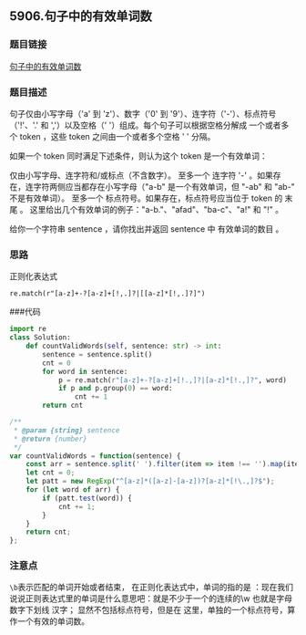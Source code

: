## 5906.句子中的有效单词数

### 题目链接
[句子中的有效单词数](https://leetcode-cn.com/problems/number-of-valid-words-in-a-sentence/)


### 题目描述

句子仅由小写字母（'a' 到 'z'）、数字（'0' 到 '9'）、连字符（'-'）、标点符号（'!'、'.' 和 ','）以及空格（' '）组成。每个句子可以根据空格分解成 一个或者多个 token ，这些 token 之间由一个或者多个空格 ' ' 分隔。

如果一个 token 同时满足下述条件，则认为这个 token 是一个有效单词：

仅由小写字母、连字符和/或标点（不含数字）。
至多一个 连字符 '-' 。如果存在，连字符两侧应当都存在小写字母（"a-b" 是一个有效单词，但 "-ab" 和 "ab-" 不是有效单词）。
至多一个 标点符号。如果存在，标点符号应当位于 token 的 末尾 。
这里给出几个有效单词的例子："a-b."、"afad"、"ba-c"、"a!" 和 "!" 。

给你一个字符串 sentence ，请你找出并返回 sentence 中 有效单词的数目 。

### 思路

正则化表达式

`re.match(r"[a-z]+-?[a-z]+[!,.]?|[[a-z]*[!,.]?]")`

###代码

```python
import re
class Solution:
    def countValidWords(self, sentence: str) -> int:
        sentence = sentence.split()
        cnt = 0 
        for word in sentence:
            p = re.match(r"[a-z]+-?[a-z]+[!.,]?|[a-z]*[!.,]?", word)
            if p and p.group(0) == word:
                cnt += 1
        return cnt

```
```js
/**
 * @param {string} sentence
 * @return {number}
 */
var countValidWords = function(sentence) {
    const arr = sentence.split(' ').filter(item => item !== '').map(item => item.trim());
    let cnt = 0;
    let patt = new RegExp("^[a-z]*([a-z]-[a-z])?[a-z]*[!\.,]?$");
    for (let word of arr) {
        if (patt.test(word)) {
            cnt += 1;
        }
    }
    return cnt;
};
```
### 注意点

`\b`表示匹配的单词开始或者结束，
在正则化表达式中，单词的指的是 ：现在我们说说正则表达式里的单词是什么意思吧：就是不少于一个的连续的\w
也就是字母数字下划线 汉字； 显然不包括标点符号，但是在 这里，单独的一个标点符号，算作一个有效的单词数。


